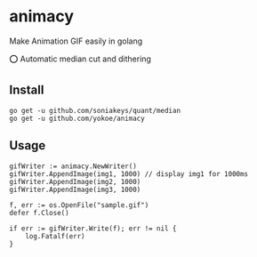 # animacy
Make Animation GIF easily in golang

:o: Automatic median cut and dithering

## Install
```
go get -u github.com/soniakeys/quant/median
go get -u github.com/yokoe/animacy
```

## Usage
```
gifWriter := animacy.NewWriter()
gifWriter.AppendImage(img1, 1000) // display img1 for 1000ms
gifWriter.AppendImage(img2, 1000) 
gifWriter.AppendImage(img3, 1000)

f, err := os.OpenFile("sample.gif")
defer f.Close()

if err := gifWriter.Write(f); err != nil {
    log.Fatalf(err)
}
```
